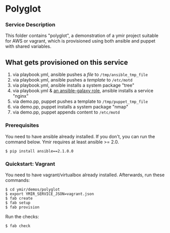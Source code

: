 Polyglot
========

### Service Description

This folder contains "polyglot", a demonstration of a ymir project suitable for AWS or
vagrant, which is provisioned using both ansible and puppet with shared variables.

## What gets provisioned on this service

1. via playbook.yml, ansible pushes a *file* to `/tmp/ansible_tmp_file`
2. via playbook.yml, ansible pushes a *template* to `/etc/motd`
3. via playbook.yml, ansible installs a system package "tree"
4. via playbook.yml & [an ansible-galaxy role](https://galaxy.ansible.com/geerlingguy/nginx/), ansible installs a service "nginx"
5. via demo.pp, puppet pushes a template to `/tmp/puppet_tmp_file`
6. via demo.pp, puppet installs a system package "nmap"
7. via demo.pp, puppet appends content to `/etc/motd`

### Prerequisites

You need to have ansible already installed.  If you don't, you can run the command below.  Ymir requires at least ansible >= 2.0.

    $ pip install ansible==2.1.0.0

### Quickstart: Vagrant

You need to have vagrant/virtualbox already installed.  Afterwards, run these commands:

    $ cd ymir/demos/polyglot
    $ export YMIR_SERVICE_JSON=vagrant.json
    $ fab create
    $ fab setup
    $ fab provision

Run the checks:

    $ fab check
